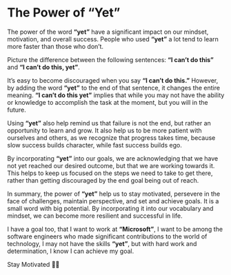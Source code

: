 # The Power of **“Yet”**

The power of the word **“yet”** have a significant impact on our mindset, motivation, and overall success. People who used **“yet”** a lot tend to learn more faster than those who don’t.

Picture the difference between the following sentences: **“I can’t do this”** and **“I can’t do this, yet”**.

It’s easy to become discouraged when you say **“I can’t do this.”** However, by adding the word **“yet”** to the end of that sentence, it changes the entire meaning. **“I can’t do this yet”** implies that while you may not have the ability or knowledge to accomplish the task at the moment, but you will in the future.

Using **“yet”** also help remind us that failure is not the end, but rather an opportunity to learn and grow. It also help us to be more patient with ourselves and others, as we recognize that progress takes time, because slow success builds character, while fast success builds ego.

By incorporating **“yet”** into our goals, we are acknowledging that we have not yet reached our desired outcome, but that we are working towards it. This helps to keep us focused on the steps we need to take to get there, rather than getting discouraged by the end goal being out of reach.

In summary, the power of **“yet”** help us to stay motivated, persevere in the face of challenges, maintain perspective, and set and achieve goals. It is a small word with big potential. By incorporating it into our vocabulary and mindset, we can become more resilient and successful in life.

I have a goal too, that I want to work at **“Microsoft”**, I want to be among the software engineers who made significant contributions to the world of technology, I may not have the skills **“yet”**, but with hard work and determination, I know I can achieve my goal.

Stay Motivated 💪💪
